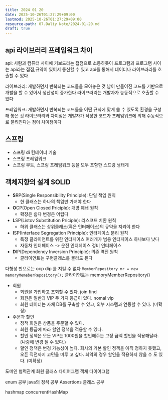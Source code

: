 ```yaml
---
title: 2024 01 20
date: 2025-10-26T01:27:29+09:00
lastmod: 2025-10-26T01:27:29+09:00
resource-path: 07.Daliy Note/2024-01-20.md
draft: true
---
```

## api 라이브러리 프레임워크 차이
api: 사람과 컴퓨터 사이에 키보드라는 접점으로 소통하듯이 프로그램과 프로그램 사이는 api라는 접점,규약이 있어서 통신할 수 있고 api를 통해서 데이터나 라이브러리를 호출할 수 있다

라이브러리: 개발하면서 반복되는 코드들을 모아놓은 것 남이 만들어진 코드를 기반으로 개발을 할 수 있어서 생산성이 증가한다 라이브러리는 개발자가 능동적으로 호출할 수 있다

프레임워크: 개발하면서 반복되는 코드들을 어떤 규칙에 맞게 쓸 수 있도록 환경을 구성해 놓은 것 라이브러리와 차이점은 개발자가 작성한 코드가 프레임워크에 의해 수동적으로 불려진다는 점이 차이점이다


## 스프링
- 스프링 di 컨테이너 기술
- 스프링 프레임워크
- 스프링 부트, 스프링 프레임워크 등을 모두 포함한 스프링 생태계


## 객체지향의 설계 SOLID
- **S**RP(Single Responsibility Principle): 단일 책임 원칙
	- 한 클래스는 하나의 책임만 가져야 한다
- **O**CP(Open Closed Priciple): 개방 폐쇄 원칙
	- 확장은 쉽다 변경은 어렵다
- **L**SP(Listov Substitution Priciple): 리스코프 치환 원칙
	- 하위 클래스는 상위클래스(혹은 인터페이스)의 규약을 지켜야 한다
- **I**SP(Interface Segregation Principle): 인터페이스 분리 원칙
	- 특정 클라이언트를 위한 인터페이스 여러개가 범용 인터페이스 하나보다 낫다
	- 자동차 인터페이스 -> 운전 인터페이스 정비 인터페이스
- **D**IP(Dependency Inversion Principle): 의존 역전 원칙
	- 클라이언트는 구현클래스를 몰라도 된다

다형성 만으로는 ocp dip 를 지킬 수 없다
`MemberRepository mr = new memoryMemeberRepository();`
클라이언트는 memoryMemberRepository()



- 회원
	- 회원을 가입하고 조회할 수 있다. join find
	- 회원은 일반과 VIP 두 가지 등급이 있다. nomal vip
	- 회원 데이터는 자체 DB를 구축할 수 있고, 외부 시스템과 연동할 수 있다. (미확정)
- 주문과 할인
	-  정책 회원은 상품을 주문할 수 있다.
	- 회원 등급에 따라 할인 정책을 적용할 수 있다.
	- 할인 정책은 모든 VIP는 1000원을 할인해주는 고정 금액 할인을 적용해달라. (나중에 변경 될 수 있다.)
	- 할인 정책은 변경 가능성이 높다. 회사의 기본 할인 정책을 아직 정하지 못했고, 오픈 직전까지 고민을 미루 고 싶다. 최악의 경우 할인을 적용하지 않을 수 도 있다. (미확정)


도메인 협력관계
회원 클래스 다이어그램
객체 다이어그램

enum 공부
java의 정석 공부
Assertions 클래스 공부


hashmap
concurrentHashMap

